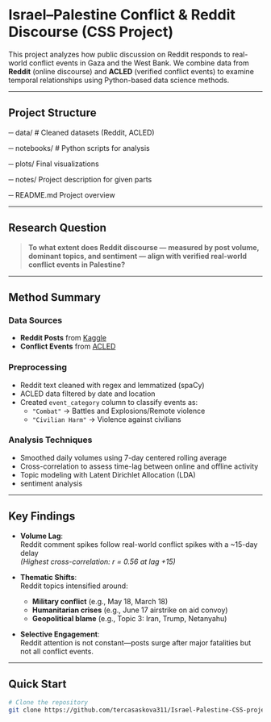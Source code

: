 # Israel–Palestine Conflict & Reddit Discourse (CSS Project)

This project analyzes how public discussion on Reddit responds to real-world conflict events in Gaza and the West Bank. We combine data from **Reddit** (online discourse) and **ACLED** (verified conflict events) to examine temporal relationships using Python-based data science methods.

---

## Project Structure
─ data/ # Cleaned datasets (Reddit, ACLED)

─ notebooks/ # Python scripts for analysis

─ plots/ Final visualizations

─ notes/ Project description for given parts

─ README.md Project overview

---

##  Research Question

> **To what extent does Reddit discourse — measured by post volume, dominant topics, and sentiment — align with verified real-world conflict events in Palestine?**

---

## Method Summary

### Data Sources

- **Reddit Posts** from [Kaggle](https://www.kaggle.com/datasets/asaniczka/reddit-on-israel-palestine-daily-update)  
- **Conflict Events** from [ACLED](https://acleddata.com/)

###  Preprocessing

- Reddit text cleaned with regex and lemmatized (spaCy)
- ACLED data filtered by date and location
- Created `event_category` column to classify events as:
  - `"Combat"` → Battles and Explosions/Remote violence
  - `"Civilian Harm"` → Violence against civilians

### Analysis Techniques

- Smoothed daily volumes using 7-day centered rolling average
- Cross-correlation to assess time-lag between online and offline activity
- Topic modeling with Latent Dirichlet Allocation (LDA)
- sentiment analysis

---
## Key Findings

- **Volume Lag**:  
  Reddit comment spikes follow real-world conflict spikes with a ~15-day delay  
  *(Highest cross-correlation: r = 0.56 at lag +15)*

- **Thematic Shifts**:  
  Reddit topics intensified around:
  - **Military conflict** (e.g., May 18, March 18)
  - **Humanitarian crises** (e.g., June 17 airstrike on aid convoy)
  - **Geopolitical blame** (e.g., Topic 3: Iran, Trump, Netanyahu)

- **Selective Engagement**:  
  Reddit attention is not constant—posts surge after major fatalities but not all conflict events.

---

## Quick Start

```bash
# Clone the repository
git clone https://github.com/tercasaskova311/Israel-Palestine-CSS-project.git

